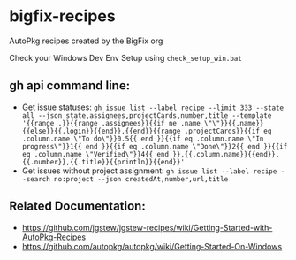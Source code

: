 # bigfix-recipes

AutoPkg recipes created by the BigFix org

Check your Windows Dev Env Setup using `check_setup_win.bat`

## gh api command line:

- Get issue statuses: `gh issue list --label recipe --limit 333 --state all --json state,assignees,projectCards,number,title --template '{{range .}}{{range .assignees}}{{if ne .name \"\"}}{{.name}}{{else}}{{.login}}{{end}},{{end}}{{range .projectCards}}{{if eq .column.name \"To do\"}}0.5{{ end }}{{if eq .column.name \"In progress\"}}1{{ end }}{{if eq .column.name \"Done\"}}2{{ end }}{{if eq .column.name \"Verified\"}}4{{ end }},{{.column.name}}{{end}},{{.number}},{{.title}}{{println}}{{end}}'`
- Get issues without project assignment: `gh issue list --label recipe --search no:project --json createdAt,number,url,title`

## Related Documentation:

- https://github.com/jgstew/jgstew-recipes/wiki/Getting-Started-with-AutoPkg-Recipes
- https://github.com/autopkg/autopkg/wiki/Getting-Started-On-Windows

